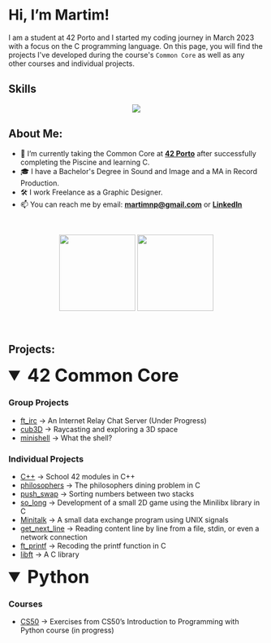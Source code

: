 # Hi, I’m Martim!

I am a student at 42 Porto and I started my coding journey in March 2023 with a focus on the C programming language. On this page, you will find the projects I've developed during the course's `Common Core` as well as any other courses and individual projects.

## Skills
<p align="center">
  <a href="https://skillicons.dev">
    <img src="https://skillicons.dev/icons?i=c,cpp,git,python,github,vscode,vim,linux" />
 </a>
</p>      


## About Me:

- 🌱 I’m currently taking the Common Core at [**42 Porto**](https://www.42porto.com) after successfully completing the Piscine and learning C.
- 🎓 I have a Bachelor's Degree in Sound and Image and a MA in Record Production.
- 🛠️ I work Freelance as a Graphic Designer.
- 📫 You can reach me by email: **martimnp@gmail.com** or [**LinkedIn**](https://www.linkedin.com/in/martim-pinto-0a12a187/)

<br>

<p align="center">
  <img height="150em" src="https://github-readme-stats.vercel.app/api?username=MartimPinto&show_icons=true&theme=dracula&include_all_commits=true&count_private=true"/>
  <img height="150em" src="https://github-readme-stats.vercel.app/api/top-langs/?username=MartimPinto&layout=compact&langs_count=10&theme=dracula"/>
</p>

<br>

## Projects:

</details>

<details open>
<summary style="font-size: 2.5em;"> <b>42 Common Core</b></summary>

### Group Projects
- [ft_irc](https://github.com/MartimPinto/ft_irc) -> An Internet Relay Chat Server (Under Progress)
- [cub3D](https://github.com/MartimPinto/cub3D) -> Raycasting and exploring a 3D space
- [minishell](https://github.com/MartimPinto/minishell) -> What the shell?
  
### Individual Projects
- [C++](https://github.com/MartimPinto/cpp_modules) -> School 42 modules in C++
- [philosophers](https://github.com/MartimPinto/philosophers) -> The philosophers dining problem in C
- [push_swap](https://github.com/MartimPinto/push_swap) -> Sorting numbers between two stacks
- [so_long](https://github.com/MartimPinto/so_long) -> Development of a small 2D game using the Minilibx library in C
- [Minitalk](https://github.com/MartimPinto/Minitalk) -> A small data exchange program using UNIX signals
- [get_next_line](https://github.com/MartimPinto/get_next_line) -> Reading content line by line from a file, stdin, or even a network connection
- [ft_printf](https://github.com/MartimPinto/ft_printf) -> Recoding the printf function in C
- [libft](https://github.com/MartimPinto/libft) -> A C library

</details>

</details>
<details open>

<summary style="font-size: 2.5em;"> <b>Python</b></summary>

### Courses
- [CS50](https://github.com/MartimPinto/CS50_Python) -> Exercises from CS50’s Introduction to Programming with Python course (in progress)

</details>

<!---
MartimPinto/MartimPinto is a ✨ special ✨ repository because its `README.md` (this file) appears on your GitHub profile.
You can click the Preview link to take a look at your changes.
--->
